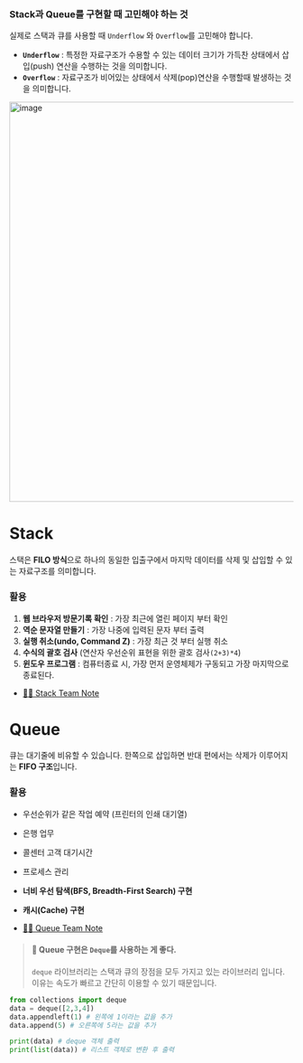 ### Stack과 Queue를 구현할 때 고민해야 하는 것
실제로 스택과 큐를 사용할 때 `Underflow` 와 `Overflow`를 고민해야 합니다. 
- **`Underflow`** : 특정한 자료구조가 수용할 수 있는 데이터 크기가 가득찬 상태에서 삽입(push) 연산을 수행하는 것을 의미합니다.
- **`Overflow`** : 자료구조가 비어있는 상태에서 삭제(pop)연산을 수행할때 발생하는 것을 의미합니다.

<img width="708" alt="image" src="https://user-images.githubusercontent.com/55238671/235831698-cf4c6e89-7e45-4e91-be6b-2b81314d7f63.png">


# Stack
스택은 **FILO 방식**으로 하나의 동일한 입출구에서 마지막 데이터를 삭제 및 삽입할 수 있는 자료구조를 의미합니다.

### 활용
1. **웹 브라우저 방문기록 확인** : 가장 최근에 열린 페이지 부터 확인
2. **역순 문자열 만들기** : 가장 나중에 입력된 문자 부터 출력
3. **실행 취소(undo, Command Z)** : 가장 최근 것 부터 실행 취소
4. **수식의 괄호 검사** (연산자 우선순위 표현을 위한 괄호 검사`(2+3)*4`)
5. **윈도우 프로그램** : 컴퓨터종료 시, 가장 먼저 운영체제가 구동되고 가장 마지막으로 종료된다.


- [👨‍💻 Stack Team Note](https://github.com/dustin-kang/Programming-Team-Notes/blob/Python/data-structure/stack.py)



# Queue
큐는 대기줄에 비유할 수 있습니다. 한쪽으로 삽입하면 반대 편에서는 삭제가 이루어지는 **FIFO 구조**입니다.

### 활용

- 우선순위가 같은 작업 예약 (프린터의 인쇄 대기열)
- 은행 업무
- 콜센터 고객 대기시간
- 프로세스 관리
- **너비 우선 탐색(BFS, Breadth-First Search) 구현**
- **캐시(Cache) 구현**

- [👨‍💻 Queue Team Note](https://github.com/dustin-kang/Programming-Team-Notes/blob/Python/data-structure/queue.py)

> #### 📌 Queue 구현은  `Deque`를 사용하는 게 좋다.
> `deque` 라이브러리는 스택과 큐의 장점을 모두 가지고 있는 라이브러리 입니다. 이유는 속도가 빠르고 간단히 이용할 수 있기 때문입니다. 
```python
from collections import deque
data = deque([2,3,4])
data.appendleft(1) # 왼쪽에 1이라는 값을 추가
data.append(5) # 오른쪽에 5라는 값을 추가

print(data) # deque 객체 출력
print(list(data)) # 리스트 객체로 변환 후 출력
```

